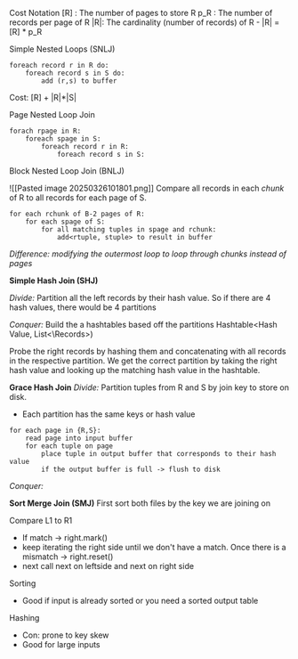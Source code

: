 
Cost Notation
[R] : The number of pages to store R
p_R : The number of records per page of R
|R|: The cardinality (number of records) of R
	- |R| = [R] * p_R


Simple Nested Loops (SNLJ)
```
foreach record r in R do:
	foreach record s in S do:
		add (r,s) to buffer
```
Cost: [R] + |R|*|S|


Page Nested Loop Join
```
forach rpage in R:
	foreach spage in S:
		foreach record r in R:
			foreach record s in S:
```

Block Nested Loop Join (BNLJ)

![[Pasted image 20250326101801.png]]
Compare all records in each *chunk* of R to all records for each page of S.

```
for each rchunk of B-2 pages of R:
	for each spage of S:
		for all matching tuples in spage and rchunk:
			add<rtuple, stuple> to result in buffer
```

*Difference: modifying the outermost loop to loop through chunks instead of pages*

**Simple Hash Join (SHJ)**

*Divide:*
Partition all the left records by their hash value. So if there are 4 hash values, there would be 4 partitions

*Conquer:*
Build the a hashtables based off the partitions
Hashtable<Hash Value,  List<\Records>)

Probe the right records by hashing them and concatenating with all records in the respective partition. We get the correct partition by taking the right hash value and looking up the matching hash value in the hashtable.



**Grace Hash Join**
*Divide:*
Partition tuples from R and S by join key to store on disk.
- Each partition has the same keys or hash value
```
for each page in {R,S}:
	read page into input buffer
	for each tuple on page
		place tuple in output buffer that corresponds to their hash value
		if the output buffer is full -> flush to disk		
```

*Conquer:*

**Sort Merge Join (SMJ)**
First sort both files by the key we are joining on

Compare L1 to R1 
- If match -> right.mark()
- keep iterating the right side until we don't have a match. Once there is a mismatch -> right.reset()
- next call next on leftside and next on right side


Sorting 
- Good if input is already sorted or you need a sorted output table

Hashing
- Con: prone to key skew
- Good for large inputs